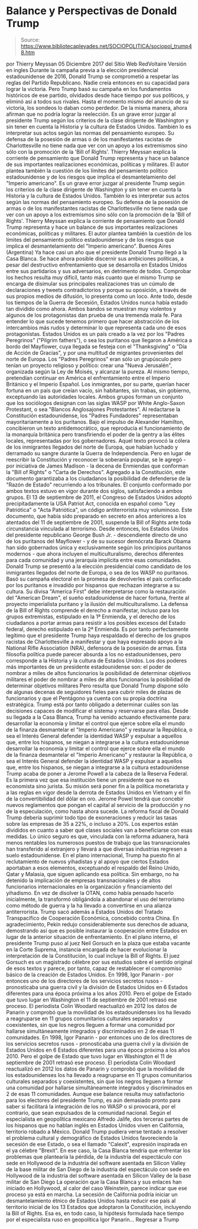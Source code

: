 # Balance y Perspectivas de Donald Trump

> Source: https://www.bibliotecapleyades.net/SOCIOPOLITICA/sociopol_trump48.htm

por Thierry Meyssan 05 Diciembre 2017 del Sitio Web RedVoltaire Versión en ingles
Durante la campaña previa a la elección presidencial estadounidense de 2016,
Donald Trump se comprometió a respetar las reglas del Partido Republicano.
Nadie creía entonces en su capacidad para lograr la victoria.
Pero Trump basó su campaña en los fundamentos históricos de ese partido,
olvidados desde hace tiempo por sus políticos, y eliminó así a todos sus rivales.
Hasta el momento mismo del anuncio de su victoria,
los sondeos lo daban como perdedor.
De la misma manera,
ahora afirman que no podría lograr la reelección.
Es un grave error juzgar al presidente Trump según los criterios de la clase dirigente de Washington y sin tener en cuenta la Historia y la cultura de Estados Unidos. También lo es interpretar sus actos según las normas del pensamiento europeo. Su defensa de la posesión de armas o de los manifestantes racistas de Charlottesville no tiene nada que ver con un apoyo a los extremismos sino sólo con la promoción de la 'Bill of Rights'. Thierry Meyssan explica la corriente de pensamiento que Donald Trump representa y hace un balance de sus importantes realizaciones económicas, políticas y militares. El autor plantea también la cuestión de los límites del pensamiento político estadounidense y de los riesgos que implica el desmantelamiento del "Imperio americano".
Es un grave error juzgar al presidente Trump según los criterios de la clase dirigente de Washington y sin tener en cuenta la Historia y la cultura de Estados Unidos.
También lo es interpretar sus actos según las normas del pensamiento europeo.
Su defensa de la posesión de armas o de los manifestantes racistas de Charlottesville no tiene nada que ver con un apoyo a los extremismos sino sólo con la promoción de la 'Bill of Rights'.
Thierry Meyssan explica la corriente de pensamiento que Donald Trump representa y hace un balance de sus importantes realizaciones económicas, políticas y militares.
El autor plantea también la cuestión de los límites del pensamiento político estadounidense y de los riesgos que implica el desmantelamiento del "Imperio americano".
Buenos Aires (Argentina)
Ya hace casi un año que el presidente Donald Trump llegó a la Casa Blanca.
Se hace ahora posible discernir sus ambiciones políticas, a pesar del destructivo enfrentamiento que se desarrolla en Estados Unidos entre sus partidarios y sus adversarios, en detrimento de todos. Comprobar los hechos resulta muy difícil, tanto más cuanto que el mismo Trump se encarga de disimular sus principales realizaciones tras un cúmulo de declaraciones y tweets contradictorios y porque su oposición, a través de sus propios medios de difusión, lo presenta como un loco. Ante todo, desde los tiempos de la Guerra de Secesión, Estados Unidos nunca había estado tan dividido como ahora.
Ambos bandos se muestran muy violentos y algunos de los protagonistas dan prueba de una tremenda mala fe.
Para entender lo que sucede tenemos primero que hacer abstracción de los intercambios más rudos y determinar lo que representa cada uno de esos protagonistas. Estados Unidos es un país creado a la vez por los "Padres Peregrinos" ("Pilgrim fathers"), o sea los puritanos que llegaron a América a bordo del Mayflower, cuya llegada se festeja con el "Thanksgiving" o "Día de Acción de Gracias", y por una multitud de migrantes provenientes del norte de Europa. Los "Padres Peregrinos" eran sólo un grupúsculo pero tenían un proyecto religioso y político:
crear una "Nueva Jerusalén", organizada según la Ley de Moisés, y alcanzar la pureza.
Al mismo tiempo, pretendían continuar en América el enfrentamiento entre el Imperio Británico y el Imperio Español.
Los inmigrantes, por su parte, querían hacer fortuna en un país que creían vacío, sin habitantes, sin trabas, sin gobierno, exceptuando las autoridades locales. Ambos grupos forman un conjunto que los sociólogos designan con las siglas WASP por White Anglo-Saxon Protestant, o sea "Blancos Anglosajones Protestantes". Al redactarse la Constitución estadounidense, los "Padres Fundadores" representaban mayoritariamente a los puritanos.
Bajo el impulso de Alexander Hamilton, concibieron un texto antidemocrático, que reproducía el funcionamiento de la monarquía británica pero transfiriendo el poder de la gentry a las élites locales, representadas por los gobernadores.
Aquel texto provocó la cólera de los inmigrantes llegados del norte de Europa, que habían luchado y derramado su sangre durante la Guerra de Independencia. Pero en lugar de reescribir la Constitución y reconocer la soberanía popular, se le agregó - por iniciativa de James Madison - la decena de Enmiendas que conforman la "Bill of Rights" o "Carta de Derechos".
Agregado a la Constitución, este documento garantizaba a los ciudadanos la posibilidad de defenderse de la "Razón de Estado" recurriendo a los tribunales.
El conjunto conformado por ambos textos estuvo en vigor durante dos siglos, satisfaciendo a ambos grupos. El 13 de septiembre de 2011, el Congreso de Estados Unidos adoptó precipitadamente la USA Patriot Act, conocida en español como "Ley Patriótica" o "Acta Patriótica", un código antiterrorista muy voluminoso.
Este documento, que había sido preparado en secreto en años anteriores a los atentados del 11 de septiembre de 2001, suspende la Bill of Rights ante toda circunstancia vinculada al terrorismo.
Desde entonces, los Estados Unidos del presidente republicano George Bush Jr. - descendiente directo de uno de los puritanos del Mayflower - y de su sucesor demócrata Barack Obama han sido gobernados única y exclusivamente según los principios puritanos modernos - que ahora incluyen el multiculturalismo, derechos diferentes para cada comunidad y una jerarquía implícita entre esas comunidades. Donald Trump se presentó a la elección presidencial como candidato de los inmigrantes llegados del norte de Europa, o sea de los WASP no puritanos.
Basó su campaña electoral en la promesa de devolverles el país confiscado por los puritanos e invadido por hispanos que rechazan integrarse a su cultura. Su divisa "America First" debe interpretarse como la restauración del "American Dream", el sueño estadounidense de hacer fortuna, frente al proyecto imperialista puritano y la ilusión del multiculturalismo. La defensa de la Bill of Rights comprende el derecho a manifestar, incluso para los grupos extremistas, estipulado en la 1ª Enmienda, y el derecho de los ciudadanos a portar armas para resistir a los posibles excesos del Estado federal, derecho estipulado en la 2ª Enmienda.
Es por tanto perfectamente legítimo que el presidente Trump haya respaldado el derecho de los grupos racistas de Charlottesville a manifestar y que haya expresado apoyo a la National Rifle Association (NRA), defensora de la posesión de armas.
Esta filosofía política puede parecer absurda a los no estadounidenses, pero corresponde a la Historia y la cultura de Estados Unidos. Los dos poderes más importantes de un presidente estadounidense son:
el poder de nombrar a miles de altos funcionarios la posibilidad de determinar objetivos militares
el poder de nombrar a miles de altos funcionarios
la posibilidad de determinar objetivos militares
Pero resulta que Donald Trump dispone sólo de algunas decenas de seguidores fieles para cubrir miles de plazas de funcionarios y que el Pentágono ya cuenta con su propia doctrina estratégica.
Trump está por tanto obligado a determinar cuáles son las decisiones capaces de modificar el sistema y reservarse para ellas. Desde su llegada a la Casa Blanca, Trump ha venido actuando efectivamente para:
desarrollar la economía y limitar el control que ejerce sobre ella el mundo de la finanza desmantelar el "Imperio Americano" y restaurar la República, o sea el Interés General defender la identidad WASP y expulsar a aquellos que, entre los hispanos, se niegan a integrarse a la cultura estadounidense
desarrollar la economía y limitar el control que ejerce sobre ella el mundo de la finanza
desmantelar el "Imperio Americano" y restaurar la República, o sea el Interés General
defender la identidad WASP y expulsar a aquellos que, entre los hispanos, se niegan a integrarse a la cultura estadounidense
Trump acaba de poner a Jerome Powell a la cabeza de la Reserva Federal.
Es la primera vez que esa institución tiene un presidente que no es economista sino jurista. Su misión será poner fin a la política monetarista y a las reglas en vigor desde la derrota de Estados Unidos en Vietnam y el fin de la convertibilidad del dólar en oro.
Jerome Powel tendrá que concebir nuevos reglamentos que pongan el capital al servicio de la producción y no de la especulación, como hasta ahora sucede. La reforma fiscal de Donald Trump debería suprimir todo tipo de exoneraciones y reducir las tasas sobre las empresas de 35 a 22%, o incluso a 20%.
Los expertos están divididos en cuanto a saber qué clases sociales van a beneficiarse con esas medidas. Lo único seguro es que, vinculada con la reforma aduanera, hará menos rentables los numerosos puestos de trabajo que las transnacionales han transferido al extranjero y llevará a que diversas industrias regresen a suelo estadounidense. En el plano internacional, Trump ha puesto fin al reclutamiento de nuevos yihadistas y al apoyo que ciertos Estados aportaban a esos elementos, exceptuando el respaldo del Reino Unido, Qatar y Malasia, que siguen aplicando esa política.
Sin embargo, no ha detenido la implicación de empresas transnacionales y de altos funcionarios internacionales en la organización y financiamiento del yihadismo. En vez de disolver la OTAN, como había pensado hacerlo inicialmente, la transformó obligándola a abandonar el uso del terrorismo como método de guerra y la ha llevado a convertirse en una alianza antiterrorista. Trump sacó además a Estados Unidos del Tratado Transpacífico de Cooperación Económica, concebido contra China.
En agradecimiento, Pekín redujo considerablemente sus derechos de aduana, demostrando así que es posible instaurar la cooperación entre Estados en lugar de la anterior situación de enfrentamiento. En el plano interno, el presidente Trump puso al juez Neil Gorsuch en la plaza que estaba vacante en la Corte Suprema, instancia encargada de hacer evolucionar la interpretación de la Constitución, lo cual incluye la Bill of Rights.
El juez Gorsuch es un magistrado célebre por sus estudios sobre el sentido original de esos textos y parece, por tanto, capaz de restablecer el compromiso básico de la creación de Estados Unidos.
En 1998, Igor Panarin - por entonces uno de los directores de los servicios secretos rusos - pronosticaba una guerra civil y la división de Estados Unidos en 6 Estados diferentes para una época próxima a los años 2010. Pero el golpe de Estado que tuvo lugar en Washington el 11 de septiembre de 2001 retrasó ese proceso. El periodista Colin Woodard reactualizó en 2012 los datos de Panarin y comprobó que la movilidad de los estadounidenses los ha llevado a reagruparse en 11 grupos comunitarios culturales separados y coexistentes, sin que los negros lleguen a formar una comunidad por hallarse simultáneamente integrados y discriminados en 2 de esas 11 comunidades.
En 1998, Igor Panarin - por entonces uno de los directores de los servicios secretos rusos - pronosticaba una guerra civil y la división de Estados Unidos en 6 Estados diferentes para una época próxima a los años 2010.
Pero el golpe de Estado que tuvo lugar en Washington el 11 de septiembre de 2001 retrasó ese proceso.
El periodista Colin Woodard reactualizó en 2012 los datos de Panarin y comprobó que la movilidad de los estadounidenses los ha llevado a reagruparse en 11 grupos comunitarios culturales separados y coexistentes, sin que los negros lleguen a formar una comunidad por hallarse simultáneamente integrados y discriminados en 2 de esas 11 comunidades.
Aunque ese balance resulta muy satisfactorio para los electores del presidente Trump, es aún demasiado pronto para saber si facilitará la integración de los no WASP o si provocará, por el contrario, que sean expulsados de la comunidad nacional.
Según el especialista en geopolítica mexicano Alfredo Jalife, dos terceras partes de los hispanos que no hablan inglés en Estados Unidos viven en California, territorio robado a México.
Donald Trump pudiera verse tentado a resolver el problema cultural y demográfico de Estados Unidos favoreciendo la secesión de ese Estado, o sea el llamado "Calexit", expresión inspirada en el ya célebre "Brexit".
En ese caso, la Casa Blanca tendría que enfrentar los problemas que plantearía la pérdida,
de la industria del espectáculo con sede en Hollywood de la industria del software asentada en Silicon Valley de la base militar de San Diego
de la industria del espectáculo con sede en Hollywood
de la industria del software asentada en Silicon Valley
de la base militar de San Diego
La operación que la Casa Blanca y sus enlaces han iniciado en Hollywood, al calor del caso Weinstein, parece indicar que ese proceso ya está en marcha. La secesión de California podría iniciar un desmantelamiento étnico de Estados Unidos hasta reducir ese país al territorio inicial de los 13 Estados que adoptaron la Constitución, incluyendo la Bill of Rights.
Esa es, en todo caso, la hipótesis formulada hace tiempo por el especialista ruso en geopolítica Igor Panarin...
Regresar a Trump
